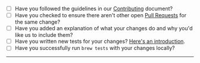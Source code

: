 - [ ] Have you followed the guidelines in our [Contributing](https://github.com/jmuelbert/jmbde-QT/blob/master/CONTRIBUTING.md) document?
- [ ] Have you checked to ensure there aren't other open [Pull Requests](https://github.com/jmuelbert/jmbde-QT/pulls) for the same change?
- [ ] Have you added an explanation of what your changes do and why you'd like us to include them?
- [ ] Have you written new tests for your changes? [Here's an introduction](https://help.github.com/articles/creating-a-pull-request/).
- [ ] Have you successfully run `brew tests` with your changes locally?

-----